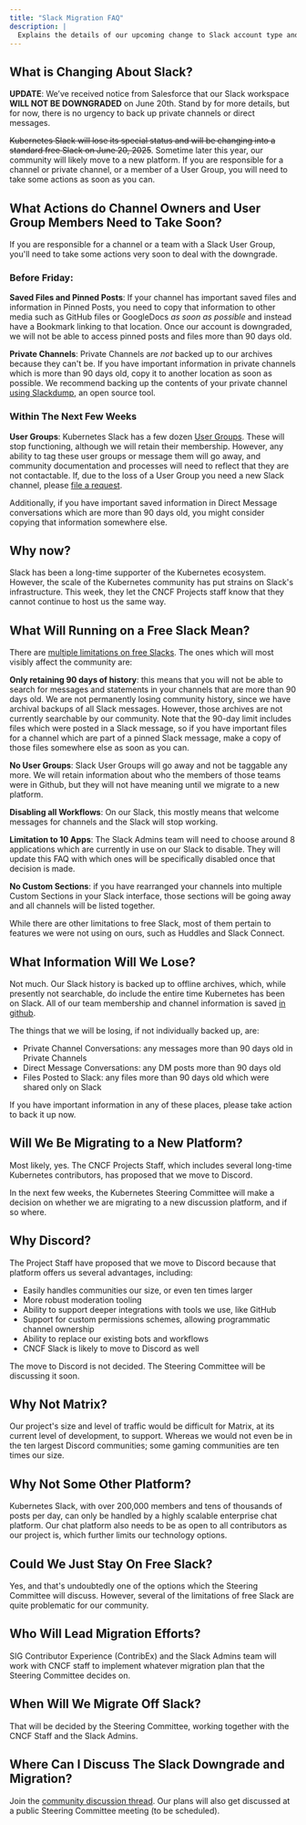 ```yaml
---
title: "Slack Migration FAQ"
description: |
  Explains the details of our upcoming change to Slack account type and eventual migration.
---
```


## What is Changing About Slack?

**UPDATE**: We’ve received notice from Salesforce that our Slack workspace **WILL NOT BE DOWNGRADED** on June 20th. Stand by for more details, but for now, there is no urgency to back up private channels or direct messages.

~~Kubernetes Slack will lose its special status and will be changing into a standard free Slack on June 20, 2025~~. Sometime later this year, our community will likely move to a new platform. If you are responsible for a channel or private channel, or a member of a User Group, you will need to take some actions as soon as you can.

## What Actions do Channel Owners and User Group Members Need to Take Soon?

If you are responsible for a channel or a team with a Slack User Group, you'll need to take some actions very soon to deal with the downgrade.

### Before Friday:

**Saved Files and Pinned Posts**: If your channel has important saved files and information in Pinned Posts, you need to copy that information to other media such as GitHub files or GoogleDocs *as soon as possible* and instead have a Bookmark linking to that location. Once our account is downgraded, we will not be able to access pinned posts and files more than 90 days old.

**Private Channels**: Private Channels are *not* backed up to our archives because they can't be. If you have important information in private channels which is more than 90 days old, copy it to another location as soon as possible. We recommend backing up the contents of your private channel [using Slackdump](slack-backup/README.md), an open source tool.

### Within The Next Few Weeks

**User Groups**: Kubernetes Slack has a few dozen [User Groups](https://github.com/kubernetes/community/blob/master/communication/slack-config/usergroups.yaml). These will stop functioning, although we will retain their membership. However, any ability to tag these user groups or message them will go away, and community documentation and processes will need to reflect that they are not contactable. If, due to the loss of a User Group you need a new Slack channel, please [file a request](https://github.com/kubernetes/community/issues).

Additionally, if you have important saved information in Direct Message conversations which are more than 90 days old, you might consider copying that information somewhere else.

## Why now?

Slack has been a long-time supporter of the Kubernetes ecosystem. However, the scale of the Kubernetes community has put strains on Slack's infrastructure. This week, they let the CNCF Projects staff know that they cannot continue to host us the same way.

## What Will Running on a Free Slack Mean?

There are [multiple limitations on free Slacks](https://slack.com/help/articles/27204752526611-Feature-limitations-on-the-free-version-of-Slack). The ones which will most visibly affect the community are:

**Only retaining 90 days of history**: this means that you will not be able to search for messages and statements in your channels that are more than 90 days old. We are not permanently losing community history, since we have archival backups of all Slack messages. However, those archives are not currently searchable by our community. Note that the 90-day limit includes files which were posted in a Slack message, so if you have important files for a channel which are part of a pinned Slack message, make a copy of those files somewhere else as soon as you can.

**No User Groups**: Slack User Groups will go away and not be taggable any more. We will retain information about who the members of those teams were in Github, but they will not have meaning until we migrate to a new platform.

**Disabling all Workflows**: On our Slack, this mostly means that welcome messages for channels and the Slack will stop working.

**Limitation to 10 Apps**: The Slack Admins team will need to choose around 8 applications which are currently in use on our Slack to disable. They will update this FAQ with which ones will be specifically disabled once that decision is made.

**No Custom Sections**: if you have rearranged your channels into multiple Custom Sections in your Slack interface, those sections will be going away and all channels will be listed together.

While there are other limitations to free Slack, most of them pertain to features we were not using on ours, such as Huddles and Slack Connect.

## What Information Will We Lose?

Not much. Our Slack history is backed up to offline archives, which, while presently not searchable, do include the entire time Kubernetes has been on Slack. All of our team membership and channel information is saved [in github](https://github.com/kubernetes/community/tree/master/communication/slack-config).

The things that we will be losing, if not individually backed up, are:

* Private Channel Conversations: any messages more than 90 days old in Private Channels
* Direct Message Conversations: any DM posts more than 90 days old
* Files Posted to Slack: any files more than 90 days old which were shared only on Slack

If you have important information in any of these places, please take action to back it up now.

## Will We Be Migrating to a New Platform?

Most likely, yes. The CNCF Projects Staff, which includes several long-time Kubernetes contributors, has proposed that we move to Discord.

In the next few weeks, the Kubernetes Steering Committee will make a decision on whether we are migrating to a new discussion platform, and if so where.

## Why Discord?

The Project Staff have proposed that we move to Discord because that platform offers us several advantages, including:

* Easily handles communities our size, or even ten times larger
* More robust moderation tooling
* Ability to support deeper integrations with tools we use, like GitHub
* Support for custom permissions schemes, allowing programmatic channel ownership
* Ability to replace our existing bots and workflows
* CNCF Slack is likely to move to Discord as well

The move to Discord is not decided. The Steering Committee will be discussing it soon.

## Why Not Matrix?

Our project's size and level of traffic would be difficult for Matrix, at its current level of development, to support. Whereas we would not even be in the ten largest Discord communities; some gaming communities are ten times our size.

## Why Not Some Other Platform?

Kubernetes Slack, with over 200,000 members and tens of thousands of posts per day, can only be handled by a highly scalable enterprise chat platform. Our chat platform also needs to be as open to all contributors as our project is, which further limits our technology options.

## Could We Just Stay On Free Slack?

Yes, and that's undoubtedly one of the options which the Steering Committee will discuss. However, several of the limitations of free Slack are quite problematic for our community.

## Who Will Lead Migration Efforts?

SIG Contributor Experience (ContribEx) and the Slack Admins team will work with CNCF staff to implement whatever migration plan that the Steering Committee decides on.

## When Will We Migrate Off Slack?

That will be decided by the Steering Committee, working together with the CNCF Staff and the Slack Admins.

## Where Can I Discuss The Slack Downgrade and Migration?

Join the [community discussion thread](https://github.com/kubernetes/community/issues/8490). Our plans will also get discussed at a public Steering Committee meeting (to be scheduled).
